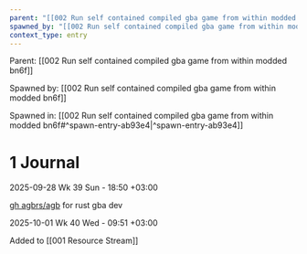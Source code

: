 ```yaml
---
parent: "[[002 Run self contained compiled gba game from within modded bn6f]]"
spawned_by: "[[002 Run self contained compiled gba game from within modded bn6f]]"
context_type: entry
---
```


Parent: [[002 Run self contained compiled gba game from within modded bn6f]]

Spawned by: [[002 Run self contained compiled gba game from within modded bn6f]] 

Spawned in: [[002 Run self contained compiled gba game from within modded bn6f#^spawn-entry-ab93e4|^spawn-entry-ab93e4]]

# 1 Journal

2025-09-28 Wk 39 Sun - 18:50 +03:00

[gh agbrs/agb](https://github.com/agbrs/agb) for rust gba dev

2025-10-01 Wk 40 Wed - 09:51 +03:00

Added to [[001 Resource Stream]]